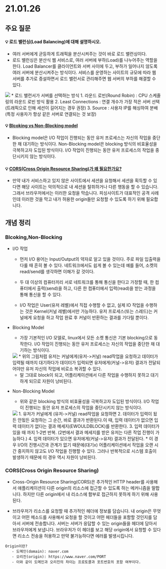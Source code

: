 # 21.01.26

## 주요 질문

#### 💡 로드 밸런싱(Load Balancing)에 대해 설명하시오.
   * 여러 서버에게 균등하게 트래픽을 분산시켜주는 것이 바로 로드 밸런싱이다.
   * 로드 밸런싱은 분산식 웹 서비스로, 여러 서버에 부하(Load)를 나누어주는 역할을 한다. Load Balancer를 클라이언트와 서버 사이에 두고, 부하가 일어나지 않도록 여러 서버에 분산시켜주는 방식이다. 서비스를 운영하는 사이트의 규모에 따라 웹 서버를 추가로 증설하면서 로드 밸런서로 관리해주면 웹 서버의 부하를 해결할 수 있다.
   <img src = "https://camo.githubusercontent.com/b59f02d63a1372b35abffa94e241b9b8d27447f3/68747470733a2f2f7777772e6564756361746976652e696f2f6170692f636f6c6c656374696f6e2f353636383633393130313431393532302f353634393035303232353334343531322f706167652f353734373937363230373037333238302f696d6167652f353639363435393134383039393538342e706e67">
   * 로드 밸런서가 서버를 선택하는 방식
     1. 라운드 로빈(Round Robin) : CPU 스케줄링의 라운드 로빈 방식 활용
     2. Least Connections : 연결 개수가 가장 적은 서버 선택 (트래픽으로 인해 세션이 길어지는 경우 권장)
     3. Source : 사용자 IP를 해싱하여 분배 (특정 사용자가 항상 같은 서버로 연결되는 것 보장)

     
#### 💡 [Blcoking vs Non-Blocking model](#corscross-origin-resource-sharing)
   * Blocking model은 I/O 작업이 진행되는 동안 유저 프로세스는 자신의 작업을 중단한 채 대기하는 방식이다. Non-Blocking model은 blocking 방식의 비효율성을 극복하고자 도입된 방식이다. I/O 작업이 진행되는 동안 유저 프로세스의 작업을 중단시키지 않는 방식이다.

#### 💡 [CORS(Cross Origin Resource Sharing)가 왜 필요한가요?](#corscross-origin-resource-sharing)
   * 만약 내가 서비스하고 있지 않은 사이트에서 세션을 요청해서 세션을 획득할 수 있다면 해당 사이트는 악의적으로 내 세션을 탈취하거나 다른 행동을 할 수 있습니다. 그래서 브라우저에서는 이러한 요청을 막습니다. 피싱사이트가 대표적인 공격 사례인데 이러한 것을 막고 내가 허용한 origin들만 요청할 수 있도록 하기 위해 필요합니다.

## 개념 정리

### Blcoking,Non-Blocking

   * I/O 작업
      - 먼저 I/O 용어는 Input/Output의 약자로 알고 있을 것이다. 주로 파일 입출력을 다룰 때 흔히 볼 수 있다. 네트워크에서도 쉽게 볼 수 있는데 예를 들어, 소켓의 read/send를 생각하면 이해가 갈 것이다.

      - 두 대 이상의 컴퓨터끼리 서로 네트워크를 통해 통신을 한다고 가정할 때,
      한 컴퓨터에서 출력(send)을 하고, 다른 한 컴퓨터에서 입력(read)을 받는 과정을 통해 통신을 할 수 있다.

      - I/O 작업은 User(유저 레벨)에서 직접 수행할 수 없고, 실제 IO 작업을 수행하는 것은 Kernel(커널 레벨)에서만 가능하다.
      유저 프로세스(또는 스레드)는 커널에게 요청을 하고 작업 완료 후 커널이 반환하는 결과를 기다릴 뿐이다.

   * Blocking Model
      - 가장 기본적인 I/O 모델로, linux에서 모든 소켓 통신은 기본 blocking으로 동작한다. I/O 작업이 진행되는 동안 유저 프로세스는 자신의 작업을 중단한 채 대기하는 방식이다.
      <img src ="https://user-images.githubusercontent.com/41428527/51266321-4ade9700-19fe-11e9-9b23-30bca4faccfd.png">
      * 위의 그림처럼 유저는 커널에게(유저->커널) read작업을 요청하고 데이터가 입력될 때까지 대기하다가 데이터가 입력되면 유저에게(커널->유저) 결과가 전달되어야만 유저 자신의 작업에 비로소 복귀할 수 있다.

      * 말 그대로 block이 되고, 어플리케이션에서 다른 작업을 수행하지 못하고 대기하게 되므로 자원이 낭비된다.

   * Non-Blocking Model
     * 위와 같은 blocking 방식의 비효율성을 극복하고자 도입된 방식이다. I/O 작업이 진행되는 동안 유저 프로세스의 작업을 중단시키지 않는 방식이다.
     <img src = "https://user-images.githubusercontent.com/41428527/51266324-4e721e00-19fe-11e9-900a-809ff39e40c1.png">
        1. 유저가 커널에게 (유저->커널) read작업을 요청하면
        2. 데이터가 입력이 됬든 안됬든 요청하는 그 순간, 바로 결과가 반환된다.이 때, 입력 데이터가 없으면 입력 데이터가 없다는 결과 메세지(EWOULDBLOCK)를 반환한다.
        3. 입력 데이터가 있을 때 까지 1-2번 반복. (2번에서 결과 메세지를 받은 유저는 다른 작업 진행이 가능하다.)
        4. 입력 데이터가 있으면 유저에게(커널->유저) 결과가 전달된다.
      * 이 경우 I/O의 진행시간과 관계가 없기 때문에(대기x) 어플리케이션에서 작업을 오랜 시간 중지하지 않고도 I/O 작업을 진행할 수 있다. 그러나 반복적으로 시스템 호출이 발생하기 때문에 이 경우 역시 자원이 낭비된다.

 ### CORS(Cross Origin Resource Sharing)
   * Cross-Origin Resource Sharing(CORS)은 추가적인 HTTP header를 사용해서 애플리케이션이 다른 origin의 리소스에 접근할 수 있도록 하는 메커니즘을 말합니다. 하지만 다른 origin에서 내 리소스에 함부로 접근하지 못하게 하기 위해 사용된다.

   * 브라우저가 리소스를 요청할 때 추가적인 헤더에 정보를 담습니다. 내 origin은 무엇이고 어떤 메소드를 사용해서 요청을 할 것이고 어떤 헤더들을 포함할 것인지를 담아서 서버에 전송합니다. 서버는 서버가 응답할 수 있는 origin들을 헤더에 담아서 브라우저에게 보냅니다. 브라우저가 이 헤더를 보고 해당 origin에서 요청할 수 있다면 리소스 전송을 허용하고 만약 불가능하다면 에러를 발생시킵니다.
   ```
   Origin이란?
      - 도메인(domain): naver.com
      - 오리진(origin): https://www.naver.com/PORT
      - 이와 같이 도메인과 오리진의 차이는 프로토콜과 포트번호의 포함 여부이다.
   ```
